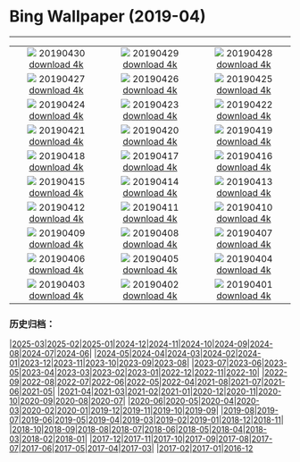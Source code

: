 # Bing Wallpaper (2019-04)
**************
| | | |
|:-:|:-:|:-:|
| ![](https://www.bing.com/th?id=OHR.LouisVienna_EN-US2422346599_1920x1080.jpg) 20190430 [download 4k](https://www.bing.com/th?id=OHR.LouisVienna_EN-US2422346599_UHD.jpg) | ![](https://www.bing.com/th?id=OHR.BabySloth_EN-US8463078273_1920x1080.jpg) 20190429 [download 4k](https://www.bing.com/th?id=OHR.BabySloth_EN-US8463078273_UHD.jpg) | ![](https://www.bing.com/th?id=OHR.SpringBadlands_EN-US8349424568_1920x1080.jpg) 20190428 [download 4k](https://www.bing.com/th?id=OHR.SpringBadlands_EN-US8349424568_UHD.jpg) |
| ![](https://www.bing.com/th?id=OHR.BloomingAloe_EN-US7990175942_1920x1080.jpg) 20190427 [download 4k](https://www.bing.com/th?id=OHR.BloomingAloe_EN-US7990175942_UHD.jpg) | ![](https://www.bing.com/th?id=OHR.CoastalFog_EN-US7921291267_1920x1080.jpg) 20190426 [download 4k](https://www.bing.com/th?id=OHR.CoastalFog_EN-US7921291267_UHD.jpg) | ![](https://www.bing.com/th?id=OHR.FireIce_EN-US7588914690_1920x1080.jpg) 20190425 [download 4k](https://www.bing.com/th?id=OHR.FireIce_EN-US7588914690_UHD.jpg) |
| ![](https://www.bing.com/th?id=OHR.RainforestMoss_EN-US7387327683_1920x1080.jpg) 20190424 [download 4k](https://www.bing.com/th?id=OHR.RainforestMoss_EN-US7387327683_UHD.jpg) | ![](https://www.bing.com/th?id=OHR.CasaBatllo_EN-US7267777877_1920x1080.jpg) 20190423 [download 4k](https://www.bing.com/th?id=OHR.CasaBatllo_EN-US7267777877_UHD.jpg) | ![](https://www.bing.com/th?id=OHR.LaysanAlbatross_EN-US7136581271_1920x1080.jpg) 20190422 [download 4k](https://www.bing.com/th?id=OHR.LaysanAlbatross_EN-US7136581271_UHD.jpg) |
| ![](https://www.bing.com/th?id=OHR.HidingEggs_EN-US7020088020_1920x1080.jpg) 20190421 [download 4k](https://www.bing.com/th?id=OHR.HidingEggs_EN-US7020088020_UHD.jpg) | ![](https://www.bing.com/th?id=OHR.CoveSpires_EN-US6899601669_1920x1080.jpg) 20190420 [download 4k](https://www.bing.com/th?id=OHR.CoveSpires_EN-US6899601669_UHD.jpg) | ![](https://www.bing.com/th?id=OHR.Paepalanthus_EN-US6799393102_1920x1080.jpg) 20190419 [download 4k](https://www.bing.com/th?id=OHR.Paepalanthus_EN-US6799393102_UHD.jpg) |
| ![](https://www.bing.com/th?id=OHR.MiracleGarden_EN-US6684216813_1920x1080.jpg) 20190418 [download 4k](https://www.bing.com/th?id=OHR.MiracleGarden_EN-US6684216813_UHD.jpg) | ![](https://www.bing.com/th?id=OHR.HopeValley_EN-US6541382933_1920x1080.jpg) 20190417 [download 4k](https://www.bing.com/th?id=OHR.HopeValley_EN-US6541382933_UHD.jpg) | ![](https://www.bing.com/th?id=OHR.BauhausArchive_EN-US6406056252_1920x1080.jpg) 20190416 [download 4k](https://www.bing.com/th?id=OHR.BauhausArchive_EN-US6406056252_UHD.jpg) |
| ![](https://www.bing.com/th?id=OHR.YayoiTulips_EN-US6304863335_1920x1080.jpg) 20190415 [download 4k](https://www.bing.com/th?id=OHR.YayoiTulips_EN-US6304863335_UHD.jpg) | ![](https://www.bing.com/th?id=OHR.GOTPath_EN-US5723870973_1920x1080.jpg) 20190414 [download 4k](https://www.bing.com/th?id=OHR.GOTPath_EN-US5723870973_UHD.jpg) | ![](https://www.bing.com/th?id=OHR.RecordStoreDay_EN-US5640323268_1920x1080.jpg) 20190413 [download 4k](https://www.bing.com/th?id=OHR.RecordStoreDay_EN-US5640323268_UHD.jpg) |
| ![](https://www.bing.com/th?id=OHR.BigWindDay_EN-US5579404574_1920x1080.jpg) 20190412 [download 4k](https://www.bing.com/th?id=OHR.BigWindDay_EN-US5579404574_UHD.jpg) | ![](https://www.bing.com/th?id=OHR.Bollenstreek_EN-US8530148470_1920x1080.jpg) 20190411 [download 4k](https://www.bing.com/th?id=OHR.Bollenstreek_EN-US8530148470_UHD.jpg) | ![](https://www.bing.com/th?id=OHR.SibWrestling_EN-US8415856682_1920x1080.jpg) 20190410 [download 4k](https://www.bing.com/th?id=OHR.SibWrestling_EN-US8415856682_UHD.jpg) |
| ![](https://www.bing.com/th?id=OHR.BlueTide_EN-US8292199681_1920x1080.jpg) 20190409 [download 4k](https://www.bing.com/th?id=OHR.BlueTide_EN-US8292199681_UHD.jpg) | ![](https://www.bing.com/th?id=OHR.SPLLobby_EN-US8181474925_1920x1080.jpg) 20190408 [download 4k](https://www.bing.com/th?id=OHR.SPLLobby_EN-US8181474925_UHD.jpg) | ![](https://www.bing.com/th?id=OHR.GTNPBeaver_EN-US8031478692_1920x1080.jpg) 20190407 [download 4k](https://www.bing.com/th?id=OHR.GTNPBeaver_EN-US8031478692_UHD.jpg) |
| ![](https://www.bing.com/th?id=OHR.Pepper_EN-US7943129554_1920x1080.jpg) 20190406 [download 4k](https://www.bing.com/th?id=OHR.Pepper_EN-US7943129554_UHD.jpg) | ![](https://www.bing.com/th?id=OHR.YongfuTown_EN-US7670109876_1920x1080.jpg) 20190405 [download 4k](https://www.bing.com/th?id=OHR.YongfuTown_EN-US7670109876_UHD.jpg) | ![](https://www.bing.com/th?id=OHR.NelderPlot_EN-US7412360420_1920x1080.jpg) 20190404 [download 4k](https://www.bing.com/th?id=OHR.NelderPlot_EN-US7412360420_UHD.jpg) |
| ![](https://www.bing.com/th?id=OHR.BistiBadlands_EN-US7240695529_1920x1080.jpg) 20190403 [download 4k](https://www.bing.com/th?id=OHR.BistiBadlands_EN-US7240695529_UHD.jpg) | ![](https://www.bing.com/th?id=OHR.HCA_EN-US4986591011_1920x1080.jpg) 20190402 [download 4k](https://www.bing.com/th?id=OHR.HCA_EN-US4986591011_UHD.jpg) | ![](https://www.bing.com/th?id=OHR.MischiefCubs_EN-US6733296518_1920x1080.jpg) 20190401 [download 4k](https://www.bing.com/th?id=OHR.MischiefCubs_EN-US6733296518_UHD.jpg) |

### 历史归档：

|[2025-03](/../2025-03/2025-03.md)|[2025-02](/../2025-02/2025-02.md)|[2025-01](/../2025-01/2025-01.md)|[2024-12](/../2024-12/2024-12.md)|[2024-11](/../2024-11/2024-11.md)|[2024-10](/../2024-10/2024-10.md)|[2024-09](/../2024-09/2024-09.md)|[2024-08](/../2024-08/2024-08.md)|[2024-07](/../2024-07/2024-07.md)|[2024-06](/../2024-06/2024-06.md)|
|[2024-05](/../2024-05/2024-05.md)|[2024-04](/../2024-04/2024-04.md)|[2024-03](/../2024-03/2024-03.md)|[2024-02](/../2024-02/2024-02.md)|[2024-01](/../2024-01/2024-01.md)|[2023-12](/../2023-12/2023-12.md)|[2023-11](/../2023-11/2023-11.md)|[2023-10](/../2023-10/2023-10.md)|[2023-09](/../2023-09/2023-09.md)|[2023-08](/../2023-08/2023-08.md)|
|[2023-07](/../2023-07/2023-07.md)|[2023-06](/../2023-06/2023-06.md)|[2023-05](/../2023-05/2023-05.md)|[2023-04](/../2023-04/2023-04.md)|[2023-03](/../2023-03/2023-03.md)|[2023-02](/../2023-02/2023-02.md)|[2023-01](/../2023-01/2023-01.md)|[2022-12](/../2022-12/2022-12.md)|[2022-11](/../2022-11/2022-11.md)|[2022-10](/../2022-10/2022-10.md)|
|[2022-09](/../2022-09/2022-09.md)|[2022-08](/../2022-08/2022-08.md)|[2022-07](/../2022-07/2022-07.md)|[2022-06](/../2022-06/2022-06.md)|[2022-05](/../2022-05/2022-05.md)|[2022-04](/../2022-04/2022-04.md)|[2021-08](/../2021-08/2021-08.md)|[2021-07](/../2021-07/2021-07.md)|[2021-06](/../2021-06/2021-06.md)|[2021-05](/../2021-05/2021-05.md)|
|[2021-04](/../2021-04/2021-04.md)|[2021-03](/../2021-03/2021-03.md)|[2021-02](/../2021-02/2021-02.md)|[2021-01](/../2021-01/2021-01.md)|[2020-12](/../2020-12/2020-12.md)|[2020-11](/../2020-11/2020-11.md)|[2020-10](/../2020-10/2020-10.md)|[2020-09](/../2020-09/2020-09.md)|[2020-08](/../2020-08/2020-08.md)|[2020-07](/../2020-07/2020-07.md)|
|[2020-06](/../2020-06/2020-06.md)|[2020-05](/../2020-05/2020-05.md)|[2020-04](/../2020-04/2020-04.md)|[2020-03](/../2020-03/2020-03.md)|[2020-02](/../2020-02/2020-02.md)|[2020-01](/../2020-01/2020-01.md)|[2019-12](/../2019-12/2019-12.md)|[2019-11](/../2019-11/2019-11.md)|[2019-10](/../2019-10/2019-10.md)|[2019-09](/../2019-09/2019-09.md)|
|[2019-08](/../2019-08/2019-08.md)|[2019-07](/../2019-07/2019-07.md)|[2019-06](/../2019-06/2019-06.md)|[2019-05](/../2019-05/2019-05.md)|[2019-04](/2019-04.md)|[2019-03](/../2019-03/2019-03.md)|[2019-02](/../2019-02/2019-02.md)|[2019-01](/../2019-01/2019-01.md)|[2018-12](/../2018-12/2018-12.md)|[2018-11](/../2018-11/2018-11.md)|
|[2018-10](/../2018-10/2018-10.md)|[2018-09](/../2018-09/2018-09.md)|[2018-08](/../2018-08/2018-08.md)|[2018-07](/../2018-07/2018-07.md)|[2018-06](/../2018-06/2018-06.md)|[2018-05](/../2018-05/2018-05.md)|[2018-04](/../2018-04/2018-04.md)|[2018-03](/../2018-03/2018-03.md)|[2018-02](/../2018-02/2018-02.md)|[2018-01](/../2018-01/2018-01.md)|
|[2017-12](/../2017-12/2017-12.md)|[2017-11](/../2017-11/2017-11.md)|[2017-10](/../2017-10/2017-10.md)|[2017-09](/../2017-09/2017-09.md)|[2017-08](/../2017-08/2017-08.md)|[2017-07](/../2017-07/2017-07.md)|[2017-06](/../2017-06/2017-06.md)|[2017-05](/../2017-05/2017-05.md)|[2017-04](/../2017-04/2017-04.md)|[2017-03](/../2017-03/2017-03.md)|
|[2017-02](/../2017-02/2017-02.md)|[2017-01](/../2017-01/2017-01.md)|[2016-12](/../2016-12/2016-12.md)